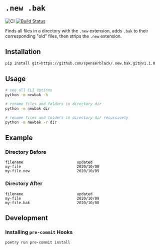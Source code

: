 # `.new .bak`

![CI](https://github.com/spenserblack/.new.bak/workflows/CI/badge.svg)
[![Build Status](https://travis-ci.com/spenserblack/.new.bak.svg?branch=master)](https://travis-ci.com/spenserblack/.new.bak)

Finds all files in a directory with the `.new` extension, adds `.bak` to their corresponding "old"
files, then strips the `.new` extension.

## Installation

```bash
pip install git+https://github.com/spenserblack/.new.bak.git@v1.1.0
```

## Usage

```bash
# see all CLI options
python -m newbak -h

# rename files and folders in directory dir
python -m newbak dir

# rename files and folders in directory dir recursively
python -m newbak -r dir
```

## Example

### Directory Before

```
filename                        updated
my-file                         2020/10/08
my-file.new                     2020/10/09
```

### Directory After

```
filename                        updated
my-file                         2020/10/09
my-file.bak                     2020/10/08
```

## Development

### Installing `pre-commit` Hooks

```bash
poetry run pre-commit install
```

